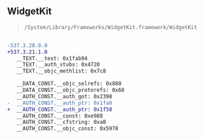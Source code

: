 ## WidgetKit

> `/System/Library/Frameworks/WidgetKit.framework/WidgetKit`

```diff

-537.3.20.0.0
+537.3.21.1.0
   __TEXT.__text: 0x1fab94
   __TEXT.__auth_stubs: 0x4720
   __TEXT.__objc_methlist: 0x7c8

   __DATA_CONST.__objc_selrefs: 0x880
   __DATA_CONST.__objc_protorefs: 0x68
   __AUTH_CONST.__auth_got: 0x2398
-  __AUTH_CONST.__auth_ptr: 0x1fa0
+  __AUTH_CONST.__auth_ptr: 0x1f58
   __AUTH_CONST.__const: 0xe988
   __AUTH_CONST.__cfstring: 0xa0
   __AUTH_CONST.__objc_const: 0x5978

```
